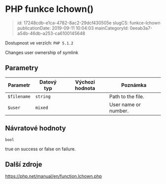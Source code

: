 PHP funkce lchown()
================================

> id: 17248cdb-e1ca-4782-8ac2-29dcf430505e
> slugCS: funkce-lchown
> publicationDate: 2019-09-11 10:04:03
> mainCategoryId: 0eeab3a7-a54b-46db-a253-ca6100145648

Dostupnost ve verzích: `PHP 5.1.2`

Changes user ownership of symlink


Parametry
--------------

| Parametr | Datový typ | Výchozí hodnota | Poznámka |
|-----|-----|-----|-----|
| `$filename` | `string` |  | Path to the file. |
| `$user` | `mixed` |  | User name or number. |


Návratové hodnoty
----------------

`bool`

true on success or false on failure.

Další zdroje
------------

https://php.net/manual/en/function.lchown.php
